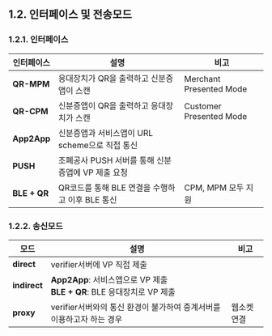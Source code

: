 ## 1.2. 인터페이스 및 전송모드

### 1.2.1. 인터페이스

|   인터페이스   |                      설명                      |          비고           |
| ------------ | --------------------------------------------- | ----------------------- |
| **QR-MPM**   | 응대장치가 QR을 출력하고 신분증앱이 스캔          | Merchant Presented Mode |
| **QR-CPM**   | 신분증앱이 QR을 출력하고 응대장치가 스캔          | Customer Presented Mode |
| **App2App**  | 신분증앱과 서비스앱이 URL scheme으로 직접 통신    |                         |
| **PUSH**     | 조폐공사 PUSH 서버를 통해 신분증앱에 VP 제출 요청 |                         |
| **BLE + QR** | QR코드를 통해 BLE 연결을 수행하고 이후 BLE 통신   | CPM, MPM 모두 지원       |


### 1.2.2. 송신모드

|     모드      |                                  설명                                   |    비고     |
| ------------ | ---------------------------------------------------------------------- | ---------- |
| **direct**   | verifier서버에 VP 직접 제출                                              |            |
| **indirect** | **App2App**: 서비스앱으로 VP 제출<br>**BLE + QR**: BLE 응대장치로 VP 제출 |            |
| **proxy**    | verifier서버와의 통신 환경이 불가하여 중계서버를 이용하고자 하는 경우        | 웹소켓 연결 |


